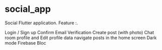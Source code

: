 # social_app


Social Flutter application. Feature :.

Login / Sign up
Confirm Email Verification
Create post (with photo)
Chat room
profile and Edit profile data
navigate posts in the home screen
Dark mode
Firebase
Bloc 


